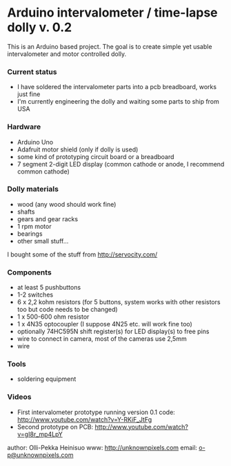 Arduino intervalometer / time-lapse dolly v. 0.2
================================================

This is an Arduino based project. The goal is to create simple yet usable intervalometer and motor controlled dolly.

### Current status

- I have soldered the intervalometer parts into a pcb breadboard, works just fine
- I'm currently engineering the dolly and waiting some parts to ship from USA

### Hardware

- Arduino Uno
- Adafruit motor shield (only if dolly is used)
- some kind of prototyping circuit board or a breadboard
- 7 segment 2-digit LED display (common cathode or anode, I recommend common cathode)

### Dolly materials

- wood (any wood should work fine)
- shafts
- gears and gear racks
- 1 rpm motor
- bearings
- other small stuff...

I bought some of the stuff from http://servocity.com/

### Components

- at least 5 pushbuttons
- 1-2 switches
- 6 x 2,2 kohm resistors (for 5 buttons, system works with other resistors too but code needs to be changed)
- 1 x 500-600 ohm resistor
- 1 x 4N35 optocoupler (I suppose 4N25 etc. will work fine too)
- optionally 74HC595N shift register(s) for LED display(s) to free pins
- wire to connect in camera, most of the cameras use 2,5mm
- wire

### Tools

- soldering equipment

### Videos

- First intervalometer prototype running version 0.1 code: http://www.youtube.com/watch?v=Y-RKiF_JtFg
- Second prototype on PCB: http://www.youtube.com/watch?v=gI8r_mp4LpY

author: Olli-Pekka Heinisuo
www: http://unknownpixels.com
email: o-p@unknownpixels.com